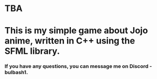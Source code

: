 # TBA
<h1>This is my simple game about Jojo anime, written in C++ using the SFML library.</h1>
<h3>If you have any questions, you can message me on Discord - bulbash1.</h3>
